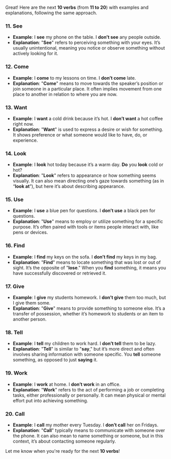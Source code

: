 Great! Here are the next **10 verbs** (from **11 to 20**) with examples and explanations, following the same approach.

### 11. **See**
   - **Example**: I **see** my phone on the table. I **don’t see** any people outside.
   - **Explanation**: "**See**" refers to perceiving something with your eyes. It’s usually unintentional, meaning you notice or observe something without actively looking for it.

### 12. **Come**
   - **Example**: I **come** to my lessons on time. I **don’t come** late.
   - **Explanation**: "**Come**" means to move towards the speaker’s position or join someone in a particular place. It often implies movement from one place to another in relation to where you are now.

### 13. **Want**
   - **Example**: I **want** a cold drink because it’s hot. I **don’t want** a hot coffee right now.
   - **Explanation**: "**Want**" is used to express a desire or wish for something. It shows preference or what someone would like to have, do, or experience.

### 14. **Look**
   - **Example**: I **look** hot today because it’s a warm day. **Do** you **look** cold or hot?
   - **Explanation**: "**Look**" refers to appearance or how something seems visually. It can also mean directing one’s gaze towards something (as in “**look at**”), but here it’s about describing appearance.

### 15. **Use**
   - **Example**: I **use** a blue pen for questions. I **don’t use** a black pen for questions.
   - **Explanation**: "**Use**" means to employ or utilize something for a specific purpose. It’s often paired with tools or items people interact with, like pens or devices.

### 16. **Find**
   - **Example**: I **find** my keys on the sofa. I **don’t find** my keys in my bag.
   - **Explanation**: "**Find**" means to locate something that was lost or out of sight. It’s the opposite of "**lose**." When you **find** something, it means you have successfully discovered or retrieved it.

### 17. **Give**
   - **Example**: I **give** my students homework. I **don’t give** them too much, but I give them some.
   - **Explanation**: "**Give**" means to provide something to someone else. It’s a transfer of possession, whether it’s homework to students or an item to another person.

### 18. **Tell**
   - **Example**: I **tell** my children to work hard. I **don’t tell** them to be lazy.
   - **Explanation**: "**Tell**" is similar to "**say**," but it’s more direct and often involves sharing information with someone specific. You **tell** someone something, as opposed to just **saying** it.

### 19. **Work**
   - **Example**: I **work** at home. I **don’t work** in an office.
   - **Explanation**: "**Work**" refers to the act of performing a job or completing tasks, either professionally or personally. It can mean physical or mental effort put into achieving something.

### 20. **Call**
   - **Example**: I **call** my mother every Tuesday. I **don’t call** her on Fridays.
   - **Explanation**: "**Call**" typically means to communicate with someone over the phone. It can also mean to name something or someone, but in this context, it’s about contacting someone regularly.

Let me know when you're ready for the next **10 verbs**!